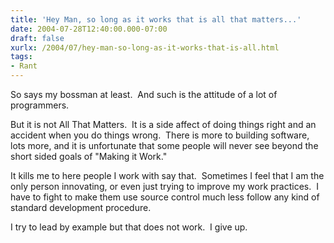 ```yaml
---
title: 'Hey Man, so long as it works that is all that matters...'
date: 2004-07-28T12:40:00.000-07:00
draft: false
xurlx: /2004/07/hey-man-so-long-as-it-works-that-is-all.html
tags: 
- Rant
---
```


So says my bossman at least.  And such is the attitude of a lot of programmers.

But it is not All That Matters.  It is a side affect of doing things right and an accident when you do things wrong.  There is more to building software, lots more, and it is unfortunate that some people will never see beyond the short sided goals of "Making it Work."

It kills me to here people I work with say that.  Sometimes I feel that I am the only person innovating, or even just trying to improve my work practices.  I have to fight to make them use source control much less follow any kind of standard development procedure.

I try to lead by example but that does not work.  I give up.